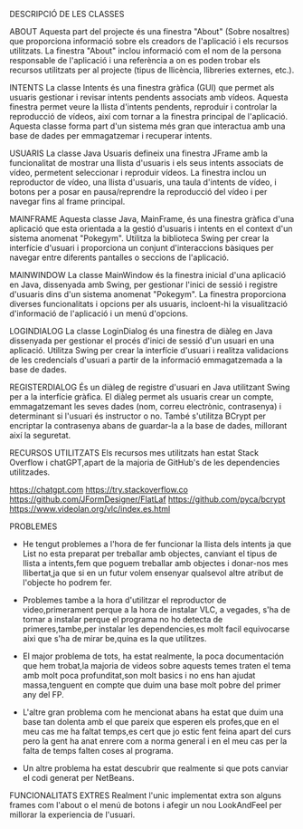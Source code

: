 DESCRIPCIÓ DE LES CLASSES

ABOUT
Aquesta part del projecte és una finestra "About" (Sobre nosaltres) que proporciona informació sobre els creadors de l'aplicació i els recursos utilitzats. La finestra "About" inclou informació com el nom de la persona responsable de l'aplicació i una referència a on es poden trobar els recursos utilitzats per al projecte (tipus de llicència, llibreries externes, etc.).

INTENTS
La classe Intents és una finestra gràfica (GUI) que permet als usuaris gestionar i revisar intents pendents associats amb vídeos. Aquesta finestra permet veure la llista d'intents pendents, reproduir i controlar la reproducció de vídeos, així com tornar a la finestra principal de l'aplicació. Aquesta classe forma part d'un sistema més gran que interactua amb una base de dades per emmagatzemar i recuperar intents.

USUARIS
La classe Java Usuaris defineix una finestra JFrame amb la funcionalitat de mostrar una llista d'usuaris i els seus intents associats de vídeo, permetent seleccionar i reproduir vídeos. La finestra inclou un reproductor de vídeo, una llista d'usuaris, una taula d'intents de vídeo, i botons per a posar en pausa/reprendre la reproducció del vídeo i per navegar fins al frame principal.

MAINFRAME
Aquesta classe Java, MainFrame, és una finestra gràfica d'una aplicació que esta orientada a la gestió d'usuaris i intents en el context d'un sistema anomenat "Pokegym". Utilitza la biblioteca Swing per crear la interfície d'usuari i proporciona un conjunt d'interaccions bàsiques per navegar entre diferents pantalles o seccions de l'aplicació.

MAINWINDOW
La classe MainWindow és la finestra inicial d'una aplicació en Java, dissenyada amb Swing, per gestionar l'inici de sessió i registre d'usuaris dins d'un sistema anomenat "Pokegym". La finestra proporciona diverses funcionalitats i opcions per als usuaris, incloent-hi la visualització d'informació de l'aplicació i un menú d'opcions.

LOGINDIALOG
La classe LoginDialog és una finestra de diàleg en Java dissenyada per gestionar el procés d'inici de sessió d'un usuari en una aplicació. Utilitza Swing per crear la interfície d'usuari i realitza validacions de les credencials d'usuari a partir de la informació emmagatzemada a la base de dades.



REGISTERDIALOG
És un diàleg de registre d'usuari en Java utilitzant Swing per a la interfície gràfica. El diàleg permet als usuaris crear un compte, emmagatzemant les seves dades (nom, correu electrònic, contrasenya) i determinant si l'usuari és instructor o no. També s'utilitza BCrypt per encriptar la contrasenya abans de guardar-la a la base de dades, millorant així la seguretat. 





RECURSOS UTILITZATS
Els recursos mes utilitzats han estat Stack Overflow i chatGPT,apart de la majoria de GitHub's de les dependencies utilitzades.

https://chatgpt.com
https://try.stackoverflow.co
https://github.com/JFormDesigner/FlatLaf
https://github.com/pyca/bcrypt
https://www.videolan.org/vlc/index.es.html



PROBLEMES

- He tengut problemes a l'hora de fer funcionar la llista dels intents ja que List no esta preparat per treballar amb objectes, canviant el tipus de llista a intents,fem que 
poguem treballar amb objectes i donar-nos mes llibertat,ja que si en un futur volem ensenyar qualsevol altre atribut de l'objecte ho podrem fer.

- Problemes tambe a la hora d'utilitzar el reproductor de video,primerament perque a la hora de instalar VLC, a vegades, s'ha de tornar a instalar perque el programa no ho detecta de primeres,tambe,per instalar les dependencies,es molt facil equivocarse aixi que s'ha de mirar be,quina es la que utilitzes.

- El major problema de tots, ha estat realmente, la poca documentación que hem trobat,la majoria de videos sobre aquests temes traten el tema amb molt poca profunditat,son molt basics i no ens han ajudat massa,tenguent en compte que duim una base molt pobre del primer any del FP.

- L'altre gran problema com he mencionat abans ha estat que duim una base tan dolenta amb el que pareix que esperen els profes,que en el meu cas me ha faltat temps,es cert que jo estic fent feina apart del curs pero la gent ha anat enrere com a norma general i en el meu cas per la falta de temps falten coses al programa.

- Un altre problema ha estat descubrir que realmente si que pots canviar el codi generat per NetBeans.



FUNCIONALITATS EXTRES
Realment l'unic implementat extra son alguns frames com l'about o el menú de botons i afegir un nou LookAndFeel per millorar la experiencia de l'usuari.

